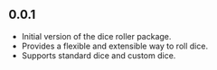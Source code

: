 ## 0.0.1

- Initial version of the dice roller package.
- Provides a flexible and extensible way to roll dice.
- Supports standard dice and custom dice.
